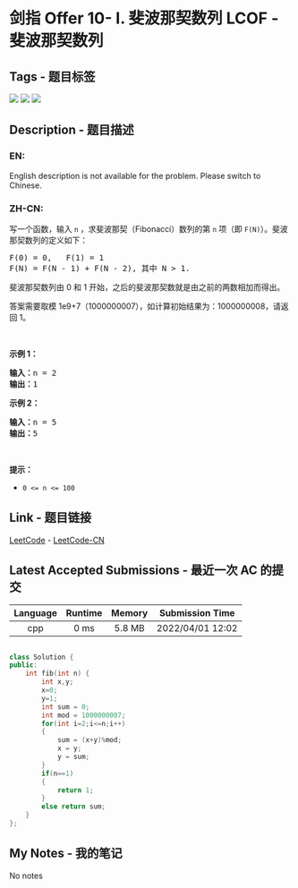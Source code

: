 
# 剑指 Offer 10- I. 斐波那契数列  LCOF - 斐波那契数列

## Tags - 题目标签

 <img src="https://img.shields.io/badge/Memoization-记忆化搜索-blue.svg">   <img src="https://img.shields.io/badge/Math-数学-blue.svg">   <img src="https://img.shields.io/badge/Dynamic Programming-动态规划-blue.svg">  


## Description - 题目描述

### EN:
English description is not available for the problem. Please switch to Chinese.

### ZH-CN:
<p>写一个函数，输入 <code>n</code> ，求斐波那契（Fibonacci）数列的第 <code>n</code> 项（即 <code>F(N)</code>）。斐波那契数列的定义如下：</p>

<pre>
F(0) = 0,   F(1) = 1
F(N) = F(N - 1) + F(N - 2), 其中 N > 1.</pre>

<p>斐波那契数列由 0 和 1 开始，之后的斐波那契数就是由之前的两数相加而得出。</p>

<p>答案需要取模 1e9+7（1000000007），如计算初始结果为：1000000008，请返回 1。</p>

<p> </p>

<p><strong>示例 1：</strong></p>

<pre>
<strong>输入：</strong>n = 2
<strong>输出：</strong>1
</pre>

<p><strong>示例 2：</strong></p>

<pre>
<strong>输入：</strong>n = 5
<strong>输出：</strong>5
</pre>

<p> </p>

<p><strong>提示：</strong></p>

<ul>
	<li><code>0 <= n <= 100</code></li>
</ul>



## Link - 题目链接

[LeetCode](https://leetcode.com/problems/fei-bo-na-qi-shu-lie-lcof/description/)  -  [LeetCode-CN](https://leetcode.cn/problems/fei-bo-na-qi-shu-lie-lcof/description/)
## Latest Accepted Submissions - 最近一次 AC 的提交


| Language | Runtime | Memory | Submission Time |
|:---:|:---:|:---:|:---:|
| cpp  | 0 ms | 5.8 MB | 2022/04/01 12:02 |

```cpp

class Solution {
public:
    int fib(int n) {
        int x,y;
        x=0;
        y=1;
        int sum = 0;
        int mod = 1000000007;
        for(int i=2;i<=n;i++)
        {
            sum = (x+y)%mod;
            x = y;
            y = sum;
        }
        if(n==1)
        {
            return 1;
        }
        else return sum;
    }
};

```
## My Notes - 我的笔记


No notes

